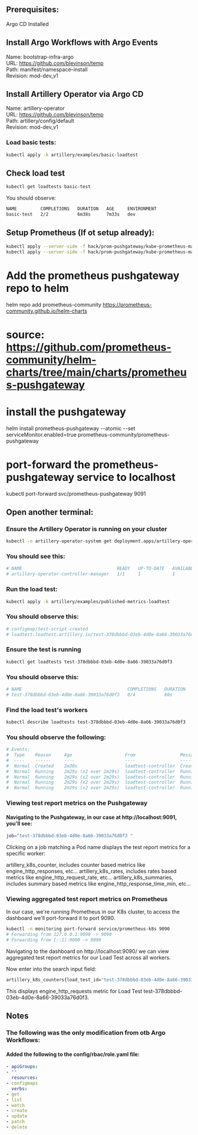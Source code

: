 ## Prerequisites:
Argo CD Installed

## Install Argo Workflows with Argo Events
Name: bootstrap-infra-argo \
URL: https://github.com/blevinson/temp \
Path: manifest/namespace-install \
Revision: mod-dev_v1

## Install Artillery Operator via Argo CD

Name: artillery-operator \
URL: https://github.com/blevinson/temp \
Path: artillery/config/default \
Revision: mod-dev_v1

### Load basic tests:
```bash
kubectl apply -k artillery/examples/basic-loadtest
```

## Check load test
```bash
kubectl get loadtests basic-test
```
You should observe:
```bash
NAME         COMPLETIONS   DURATION   AGE     ENVIRONMENT
basic-test   2/2           6m38s      7m33s   dev
```

## Setup Prometheus (If ot setup already):
```bash
kubectl apply --server-side -f hack/prom-pushgateway/kube-prometheus-main/manifests/setup
kubectl apply --server-side -f hack/prom-pushgateway/kube-prometheus-main/manifests/
```

# Add the prometheus pushgateway repo to helm
helm repo add prometheus-community https://prometheus-community.github.io/helm-charts

# source: https://github.com/prometheus-community/helm-charts/tree/main/charts/prometheus-pushgateway
# install the pushgateway
helm install prometheus-pushgateway --atomic --set serviceMonitor.enabled=true prometheus-community/prometheus-pushgateway

# port-forward the prometheus-pushgateway service to localhost
kubectl port-forward svc/prometheus-pushgateway 9091

## Open another terminal:
### Ensure the Artillery Operator is running on your cluster
```bash
kubectl -n artillery-operator-system get deployment.apps/artillery-operator-controller-manager
```
### You should see this:
```bash
# NAME                                    READY   UP-TO-DATE   AVAILABLE   AGE
# artillery-operator-controller-manager   1/1     1            1           27s
```
### Run the load test:

```bash
kubectl apply -k artillery/examples/published-metrics-loadtest
```
### You should observe this:
```bash
# configmap/test-script created
# loadtest.loadtest.artillery.io/test-378dbbbd-03eb-4d0e-8a66-39033a76d0f3 created
```
### Ensure the test is running

```bash
kubectl get loadtests test-378dbbbd-03eb-4d0e-8a66-39033a76d0f3
```
### You should observe this:
```bash
# NAME                                        COMPLETIONS   DURATION   AGE   ENVIRONMENT
# test-378dbbbd-03eb-4d0e-8a66-39033a76d0f3   0/4           60s        62s   staging
```

### Find the load test's workers
```bash
kubectl describe loadtests test-378dbbbd-03eb-4d0e-8a66-39033a76d0f3
```
### You should observe the following:
```bash
# Events:
#  Type    Reason     Age                    From                 Message
#  ----    ------     ----                   ----                 -------
#  Normal  Created    2m30s                  loadtest-controller  Created Load Test worker master job: test-378dbbbd-03eb-4d0e-8a66-39033a76d0f3
#  Normal  Running    2m29s (x2 over 2m29s)  loadtest-controller  Running Load Test worker pod: test-378dbbbd-03eb-4d0e-8a66-39033a76d0f3-2qmzv
#  Normal  Running    2m29s (x2 over 2m29s)  loadtest-controller  Running Load Test worker pod: test-378dbbbd-03eb-4d0e-8a66-39033a76d0f3-cn99l
#  Normal  Running    2m29s (x2 over 2m29s)  loadtest-controller  Running Load Test worker pod: test-378dbbbd-03eb-4d0e-8a66-39033a76d0f3-bsvgp
#  Normal  Running    2m29s (x2 over 2m29s)  loadtest-controller  Running Load Test worker pod: test-378dbbbd-03eb-4d0e-8a66-39033a76d0f3-gk92x
```

### Viewing test report metrics on the Pushgateway
#### Navigating to the Pushgateway, in our case at http://localhost:9091, you'll see:

```bash
job="test-378dbbbd-03eb-4d0e-8a66-39033a76d0f3 "
```
Clicking on a job matching a Pod name displays the test report metrics for a specific worker:

artillery_k8s_counter, includes counter based metrics like engine_http_responses, etc...
artillery_k8s_rates, includes rates based metrics like engine_http_request_rate, etc...
artillery_k8s_summaries, includes summary based metrics like engine_http_response_time_min, etc...

### Viewing aggregated test report metrics on Prometheus

In our case, we're running Prometheus in our K8s cluster, to access the dashboard we'll port-forward it to port 9090.

```bash
kubectl -n monitoring port-forward service/prometheus-k8s 9090
# Forwarding from 127.0.0.1:9090 -> 9090
# Forwarding from [::1]:9090 -> 9090
```
Navigating to the dashboard on http://localhost:9090/ we can view aggregated test report metrics for our Load Test across all workers.

Now enter into the search input field:

```bash
artillery_k8s_counters{load_test_id="test-378dbbbd-03eb-4d0e-8a66-39033a76d0f3", metric="engine_http_requests"}
```

This displays engine_http_requests metric for Load Test test-378dbbbd-03eb-4d0e-8a66-39033a76d0f3.


## Notes 
### The following was the only modification from otb Argo Workflows:
#### Added the following to the config/rbac/role.yaml file:

```yaml
- apiGroups:
- ""
  resources:
- configmaps
  verbs:
- get
- list
- watch
- create
- update
- patch
- delete
```
